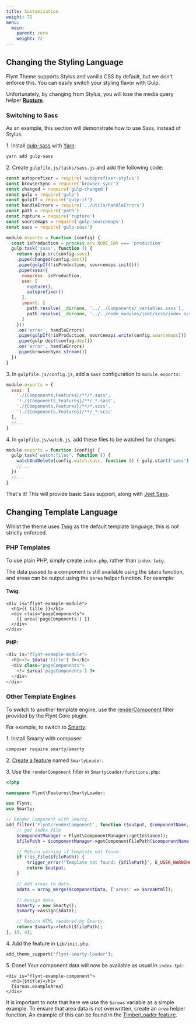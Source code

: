 ```yaml
---
title: Customization
weight: 72
menu:
  main:
    parent: core
    weight: 72
---
```



## Changing the Styling Language

Flynt Theme supports Stylus and vanilla CSS by default, but we don't enforce this. You can easily switch your styling flavor with Gulp.

Unfortunately, by changing from Stylus, you will lose the media query helper **[Rupture](https://github.com/jescalan/rupture)**.

### Switching to Sass
As an example, this section will demonstrate how to use Sass, instead of Stylus.

1\. Install [gulp-sass](https://www.npmjs.com/package/gulp-sass) with [Yarn](https://yarnpkg.com/en/):

```bash
yarn add gulp-sass
```

2\. Create `gulpfile.js/tasks/sass.js` and add the following code:

```js
const autoprefixer = require('autoprefixer-stylus')
const browserSync = require('browser-sync')
const changed = require('gulp-changed')
const gulp = require('gulp')
const gulpIf = require('gulp-if')
const handleErrors = require('../utils/handleErrors')
const path = require('path')
const rupture = require('rupture')
const sourcemaps = require('gulp-sourcemaps')
const sass = require('gulp-sass')

module.exports = function (config) {
  const isProduction = process.env.NODE_ENV === 'production'
  gulp.task('sass', function () {
    return gulp.src(config.sass)
    .pipe(changed(config.dest))
    .pipe(gulpIf(!isProduction, sourcemaps.init()))
    .pipe(sass({
      compress: isProduction,
      use: [
        rupture(),
        autoprefixer()
      ],
      import: [
        path.resolve(__dirname, '../../Components/_variables.sass'),
        path.resolve(__dirname, '../../node_modules/jeet/scss/index.scss')
      ]
    }))
    .on('error', handleErrors)
    .pipe(gulpIf(!isProduction, sourcemaps.write(config.sourcemaps)))
    .pipe(gulp.dest(config.dest))
    .on('error', handleErrors)
    .pipe(browserSync.stream())
  })
}
```

3\. In `gulpfile.js/config.js`, add a `sass` configuration to `module.exports`:

```js
module.exports = {
  sass: [
    './{Components,Features}/**/*.sass',
    '!./{Components,Features}/**/_*.sass',
    './{Components,Features}/**/*.scss',
    '!./{Components,Features}/**/_*.scss'
  ],
  //...
}
```

4\. In `gulpfile.js/watch.js`, add these files to be watched for changes:

```js
module.exports = function (config) {
  gulp.task('watch:files', function () {
    watchAndDelete(config.watch.sass, function () { gulp.start('sass') }, config.dest)
    //...
  })
  //...
}
```

That's it! This will provide basic Sass support, along with [Jeet Sass](http://jeet.gs/).

## Changing Template Language

Whilst the theme uses [Twig](twig.sensiolabs.org) as the default template language, this is not strictly enforced.

### PHP Templates
To use plain PHP, simply create `index.php`, rather than `index.twig`.

The data passed to a component is still available using the `$data` function, and areas can be output using the `$area` helper function. For example:

#### Twig:
```twig
<div is="flynt-example-module">
  <h1>{{ title }}</h1>
  <div class="pageComponents">
    {{ area('pageComponents') }}
  </div>
</div>
```

#### PHP:
```php
<div is="flynt-example-module">
  <h1><?= $data('title') ?></h1>
  <div class="pageComponents">
    <?= $area('pageComponents') ?>
  </div>
</div>
```

### Other Template Engines
To switch to another template engine, use the [renderComponent](/documentation/core/api/#flynt-rendercomponent) filter provided by the Flynt Core plugin.

For example, to switch to [Smarty](http://www.smarty.net/):

1\. Install Smarty with composer:

```bash
composer require smarty/smarty
```

2\. [Create a feature](/documentation/features/creating-features) named `SmartyLoader`.

3\. Use the `renderComponent` filter in `SmartyLoader/functions.php`:

```php
<?php

namespace Flynt\Features\SmartyLoader;

use Flynt;
use Smarty;

// Render Component with Smarty.
add_filter('Flynt/renderComponent', function ($output, $componentName, $componentData, $areaHtml) {
    // get index file
    $componentManager = Flynt\ComponentManager::getInstance();
    $filePath = $componentManager->getComponentFilePath($componentName, 'index.tpl');

    // Return warning if template not found.
    if (!is_file($filePath)) {
        trigger_error("Template not found: {$filePath}", E_USER_WARNING);
        return $output;
    }

    // Add areas to data.
    $data = array_merge($componentData, ['areas' => $areaHtml]);

    // Assign data.
    $smarty = new Smarty();
    $smarty->assign($data);

    // Return HTML rendered by Smarty.
    return $smarty->fetch($filePath);
}, 10, 4);

```

4\. Add the feature in `Lib/init.php`:

```php
add_theme_support('flynt-smarty-loader');
```

5\. Done! Your component data will now be available as usual in `index.tpl`:

```
<div is="flynt-example-component">
  <h1>{$title}</h1>
  {$areas.exampleArea}
</div>
```

It is important to note that here we use the `$areas` variable as a simple example. To ensure that area data is not overwritten, create an `area` helper function. An example of this can be found in the [TimberLoader feature](https://github.com/flyntwp/flynt-starter-theme/blob/master/Features/TimberLoader/functions.php).
